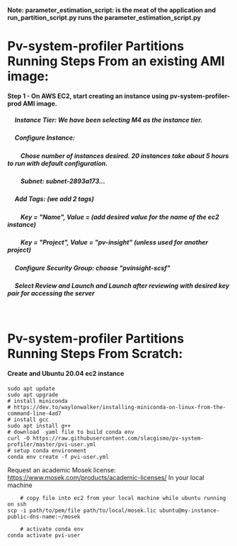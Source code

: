 <!-- ## This document walks through how to run the partition script that runs the parameter_estimation_script.py in parallel using EC2 instances within the GISMo team -->

#### Note: parameter_estimation_script: is the meat of the application and run_partition_script.py runs the parameter_estimation_script.py


# Pv-system-profiler Partitions Running Steps From an existing AMI image:

#### Step 1 - On AWS EC2, start creating an instance using pv-system-profiler-prod AMI image.

##### &nbsp;&nbsp;&nbsp;&nbsp; Instance Tier: We have been selecting M4 as the instance tier.
##### &nbsp;&nbsp;&nbsp;&nbsp; Configure Instance:
##### &nbsp;&nbsp;&nbsp;&nbsp;&nbsp;&nbsp;&nbsp;&nbsp; Chose number of instances desired. 20 instances take about 5 hours to run with default configuration.
##### &nbsp;&nbsp;&nbsp;&nbsp;&nbsp;&nbsp;&nbsp;&nbsp; Subnet: subnet-2893a173...
##### &nbsp;&nbsp;&nbsp;&nbsp; Add Tags: (we add 2 tags)
##### &nbsp;&nbsp;&nbsp;&nbsp;&nbsp;&nbsp;&nbsp;&nbsp; Key = "Name", Value = (add desired value for the name of the ec2 instance)
##### &nbsp;&nbsp;&nbsp;&nbsp;&nbsp;&nbsp;&nbsp;&nbsp; Key = "Project", Value = "pv-insight" (unless used for another project)
##### &nbsp;&nbsp;&nbsp;&nbsp; Configure Security Group: choose "pvinsight-scsf"
##### &nbsp;&nbsp;&nbsp;&nbsp; Select Review and Launch and Launch after reviewing with desired key pair for accessing the server
```


```

# Pv-system-profiler Partitions Running Steps From Scratch:

#### Create and Ubuntu 20.04 ec2 instance

```
sudo apt update
sudo apt upgrade
# install miniconda
# https://dev.to/waylonwalker/installing-miniconda-on-linux-from-the-command-line-4ad7
# install gcc
sudo apt install g++
# download  yaml file to build conda env
curl -O https://raw.githubusercontent.com/slacgismo/pv-system-profiler/master/pvi-user.yml
# setup conda environment
conda env create -f pvi-user.yml
```
Request an academic Mosek license: https://www.mosek.com/products/academic-licenses/
In your local machine
```
	# copy file into ec2 from your local machine while ubuntu running on ssh
scp -i path/to/pem/file path/to/local/mosek.lic ubuntu@my-instance-public-dns-name:~/mosek
```
```
	# activate conda env
conda activate pvi-user
```

